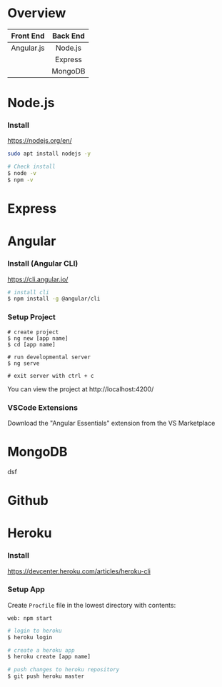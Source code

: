 # Overview
| Front End    | Back End      |
| -------------|:-------------:|
| Angular.js   | Node.js       |
|              | Express       |
|              | MongoDB       |

# Node.js
### Install
https://nodejs.org/en/
```bash
sudo apt install nodejs -y

# Check install
$ node -v
$ npm -v
```

# Express

# Angular
### Install (Angular CLI)
https://cli.angular.io/
```bash
# install cli
$ npm install -g @angular/cli
```
### Setup Project
```
# create project
$ ng new [app name]
$ cd [app name]

# run developmental server
$ ng serve

# exit server with ctrl + c
```
You can view the project at http://localhost:4200/
### VSCode Extensions
Download the "Angular Essentials" extension from the VS Marketplace
# MongoDB
dsf

# Github


# Heroku
### Install
https://devcenter.heroku.com/articles/heroku-cli

### Setup App
Create ```Procfile``` file in the lowest directory with contents:
```
web: npm start
```

```bash
# login to heroku
$ heroku login

# create a heroku app
$ heroku create [app name]

# push changes to heroku repository
$ git push heroku master
```
